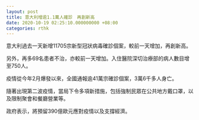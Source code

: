 ```yaml
---
layout: post
title: 意大利增逾1.1萬人確診　再創新高
date: 2020-10-19 02:25:10.000000000 +08:00
categories: rthk
---
```


意大利過去一天新增11705宗新型冠狀病毒確診個案，較前一天增加，再創新高。

另外，再多69名患者不治，亦較前一天增加。入住醫院深切治療部的病人數目增至750人。

疫情從今年2月爆發以來，全國通報逾41萬宗確診個案，3萬6千多人身亡。

隨著出現第二波疫情，當局下令多項新措施，包括強制民眾在公共地方戴口罩，以及限制聚會和餐廳營業等。

政府表示，將預留390億歐元應對疫情以及支撐經濟。
